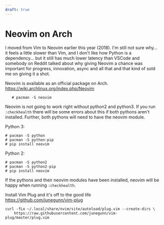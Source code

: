 ```yaml
---
draft: true
---
```

# Neovim on Arch

I moved from Vim to Neovim earlier this year (2018). I'm still not sure why... it feels a little slower than Vim, and I don't like how Python is a dependency... but it still has much lower latency than VSCode and somebody on Reddit talked about why giving Neovim a chance was important for progress, innovation, async and all that and that kind of sold me on giving it a shot.

Neovim is available as an official package on Arch.
https://wiki.archlinux.org/index.php/Neovim

```
   # pacman -S neovim
```

Neovim is not going to work right without python2 and python3. If you run `:checkhealth` there will be some errors about this if both pythons aren't installed.
Further, both pythons will need to have the neovim module.

Python 3:
```
# pacman -S python
# pacman -S python-pip
# pip install neovim
```

Python 2:
```
# pacman -S python2
# pacman -S python2-pip
# pip install neovim
```
If the pythons and their neovim modules have been installed, neovim will be happy when running `:checkhealth`.

Install Vim Plug and it's off to the good life
https://github.com/junegunn/vim-plug

```
curl -fLo ~/.local/share/nvim/site/autoload/plug.vim --create-dirs \
    https://raw.githubusercontent.com/junegunn/vim-plug/master/plug.vim
```

